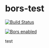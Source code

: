 # bors-test

[![Build Status](https://travis-ci.org/reynico/bors-test.svg?branch=master)](https://travis-ci.org/reynico/bors-test)

[![Bors enabled](https://bors.tech/images/badge_small.svg)](https://dev.bors.muun.io/repositories/2)

test
